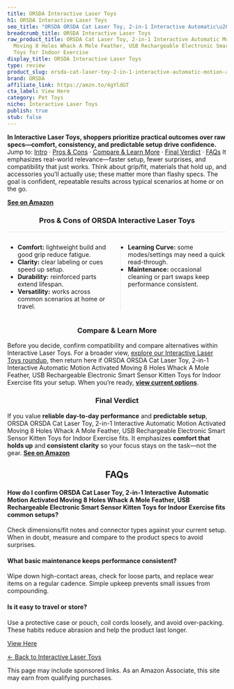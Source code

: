 ```yaml
---
title: ORSDA Interactive Laser Toys
h1: ORSDA Interactive Laser Toys
seo_title: "ORSDA ORSDA Cat Laser Toy, 2-in-1 Interactive Automatic\u2026"
breadcrumb_title: ORSDA Interactive Laser Toys
raw_product_title: ORSDA Cat Laser Toy, 2-in-1 Interactive Automatic Motion Activated
  Moving 8 Holes Whack A Mole Feather, USB Rechargeable Electronic Smart Sensor Kitten
  Toys for Indoor Exercise
display_title: ORSDA Interactive Laser Toys
type: review
product_slug: orsda-cat-laser-toy-2-in-1-interactive-automatic-motion-activated-movin-71711967
brand: ORSDA
affiliate_link: https://amzn.to/4gYldGT
cta_label: View Here
category: Pet Toys
niche: Interactive Laser Toys
publish: true
stub: false
---
```


<div id="intro" class="full-width"><p><strong>In Interactive Laser Toys, shoppers prioritize practical outcomes over raw specs&mdash;comfort, consistency, and predictable setup drive confidence.</strong> Jump to: <a href="#intro">Intro</a> · <a href="#pros-cons">Pros &amp; Cons</a> · <a href="#compare-more">Compare &amp; Learn More</a> · <a href="#verdict">Final Verdict</a> · <a href="#faqs">FAQs</a> It emphasizes real-world relevance&mdash;faster setup, fewer surprises, and compatibility that just works. Think about grip/fit, materials that hold up, and accessories you’ll actually use; these matter more than flashy specs. The goal is confident, repeatable results across typical scenarios at home or on the go.</p><p><a href="https://amzn.to/4gYldGT" rel="nofollow sponsored noopener" target="_blank"><strong>See on Amazon</strong></a></p></div>
<h3 id="pros-cons" style="text-align:center;">Pros &amp; Cons of ORSDA Interactive Laser Toys</h3>
<div class="pc-grid" style="display:grid;grid-template-columns:1fr 1fr;gap:16px;border-top:1px solid #e5e7eb;padding-top:12px;">
  <ul>
    <li><strong>Comfort:</strong> lightweight build and good grip reduce fatigue.</li>
    <li><strong>Clarity:</strong> clear labeling or cues speed up setup.</li>
    <li><strong>Durability:</strong> reinforced parts extend lifespan.</li>
    <li><strong>Versatility:</strong> works across common scenarios at home or travel.</li>
  </ul>
  <ul style="border-left:1px solid #e5e7eb;padding-left:16px;">
    <li><strong>Learning Curve:</strong> some modes/settings may need a quick read-through.</li>
    <li><strong>Maintenance:</strong> occasional cleaning or part swaps keep performance consistent.</li>
  </ul>
</div>


<h3 id="compare-more" style="text-align:center;">Compare &amp; Learn More</h3>
<p>Before you decide, confirm compatibility and compare alternatives within Interactive Laser Toys. For a broader view, <a href="#">explore our Interactive Laser Toys roundup</a>, then return here if ORSDA ORSDA Cat Laser Toy, 2-in-1 Interactive Automatic Motion Activated Moving 8 Holes Whack A Mole Feather, USB Rechargeable Electronic Smart Sensor Kitten Toys for Indoor Exercise fits your setup. When you’re ready, <a href="https://amzn.to/4gYldGT" rel="nofollow sponsored noopener" target="_blank"><strong>view current options</strong></a>.</p>

<h3 id="verdict" style="text-align:center;">Final Verdict</h3>
<p>If you value <strong>reliable day-to-day performance</strong> and <strong>predictable setup</strong>, ORSDA ORSDA Cat Laser Toy, 2-in-1 Interactive Automatic Motion Activated Moving 8 Holes Whack A Mole Feather, USB Rechargeable Electronic Smart Sensor Kitten Toys for Indoor Exercise fits. It emphasizes <strong>comfort that holds up</strong> and <strong>consistent clarity</strong> so your focus stays on the task&mdash;not the gear. <a href="https://amzn.to/4gYldGT" rel="nofollow sponsored noopener" target="_blank"><strong>See on Amazon</strong></a></p>

<h2 id="faqs" style="text-align:center;">FAQs</h2>
<h4><strong>How do I confirm ORSDA Cat Laser Toy, 2-in-1 Interactive Automatic Motion Activated Moving 8 Holes Whack A Mole Feather, USB Rechargeable Electronic Smart Sensor Kitten Toys for Indoor Exercise fits common setups?</strong></h4>
<p>Check dimensions/fit notes and connector types against your current setup. When in doubt, measure and compare to the product specs to avoid surprises.</p>
<h4><strong>What basic maintenance keeps performance consistent?</strong></h4>
<p>Wipe down high-contact areas, check for loose parts, and replace wear items on a regular cadence. Simple upkeep prevents small issues from compounding.</p>
<h4><strong>Is it easy to travel or store?</strong></h4>
<p>Use a protective case or pouch, coil cords loosely, and avoid over-packing. These habits reduce abrasion and help the product last longer.</p>

<p><a class="btn" href="https://amzn.to/4gYldGT" target="_blank" rel="nofollow sponsored noopener">View Here</a></p>
<p><a href="/roundups/pet-toys/interactive-laser-toys/">← Back to Interactive Laser Toys</a></p>
<aside class="disclosure">This page may include sponsored links. As an Amazon Associate, this site may earn from qualifying purchases.</aside>
